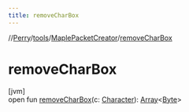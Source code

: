 ```yaml
---
title: removeCharBox
---
```

//[Perry](../../../index.html)/[tools](../index.html)/[MaplePacketCreator](index.html)/[removeCharBox](remove-char-box.html)



# removeCharBox



[jvm]\
open fun [removeCharBox](remove-char-box.html)(c: [Character](../../client/-character/index.html)): [Array](https://kotlinlang.org/api/latest/jvm/stdlib/kotlin/-array/index.html)<[Byte](https://kotlinlang.org/api/latest/jvm/stdlib/kotlin/-byte/index.html)>




